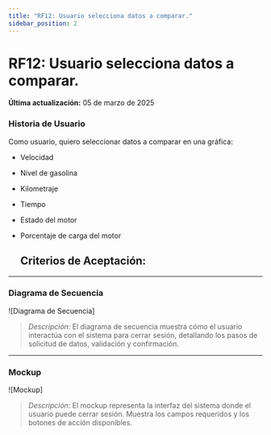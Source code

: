 ```yaml
---
title: "RF12: Usuario selecciona datos a comparar."  
sidebar_position: 2
---
```


# RF12: Usuario selecciona datos a comparar.

**Última actualización:** 05 de marzo de 2025

### Historia de Usuario

Como usuario, quiero seleccionar datos a comparar en una gráfica:
- Velocidad
- Nivel de gasolina
- Kilometraje
- Tiempo
- Estado del motor
- Porcentaje de carga del motor

  **Criterios de Aceptación:**
  - 

---

### Diagrama de Secuencia

![Diagrama de Secuencia] 

> *Descripción*: El diagrama de secuencia muestra cómo el usuario interactúa con el sistema para cerrar sesión, detallando los pasos de solicitud de datos, validación y confirmación.

---

### Mockup

![Mockup]

> *Descripción*: El mockup representa la interfaz del sistema donde el usuario puede cerrar sesión. Muestra los campos requeridos y los botones de acción disponibles.
